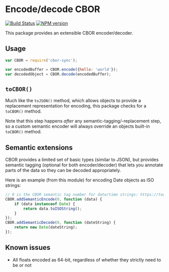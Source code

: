 # Encode/decode CBOR

[![Build Status](https://travis-ci.org/ARM-RD/cbor-sync.svg?branch=master)](https://travis-ci.org/ARM-RD/cbor-sync) [![NPM version](https://badge.fury.io/js/cbor-sync.png)](http://badge.fury.io/js/cbor-sync)

This package provides an extensible CBOR encoder/decoder.

## Usage

```javascript
var CBOR = require('cbor-sync');

var encodedBuffer = CBOR.encode({hello: 'world'});
var decodedObject = CBOR.decode(encodedBuffer);
```

## `toCBOR()`

Much like the `toJSON()` method, which allows objects to provide a replacement representation for encoding, this package checks for a `toCBOR()` method.

Note that this step happens *after* any semantic-tagging/-replacement step, so a custom semantic encoder will always override an objects built-in `toCBOR()` method.

## Semantic extensions

CBOR provides a limited set of basic types (similar to JSON), but provides semantic tagging (optional for both encoder/decoder) that lets you annotate parts of the data so they can be decoded appropriately.

Here is an example (from this module) for encoding Date objects as ISO strings:

```javascript
// 0 is the CBOR semantic tag number for date/time strings: https://tools.ietf.org/html/rfc7049#section-2.4
CBOR.addSemanticEncode(0, function (data) {
	if (data instanceof Date) {
		return data.toISOString();
	}
});
CBOR.addSemanticDecode(0, function (dateString) {
	return new Date(dateString);
});
```

## Known issues

* All floats encoded as 64-bit, regardless of whether they strictly need to be or not
